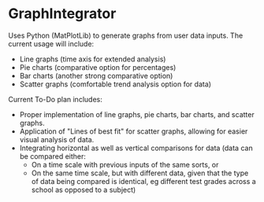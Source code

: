 # GraphIntegrator
Uses Python (MatPlotLib) to generate graphs from user data inputs. The current usage will include:
- Line graphs (time axis for extended analysis)
- Pie charts (comparative option for percentages)
- Bar charts (another strong comparative option)
- Scatter graphs (comfortable trend analysis option for data)

  
Current To-Do plan includes:
- Proper implementation of line graphs, pie charts, bar charts, and scatter graphs.
- Application of "Lines of best fit" for scatter graphs, allowing for easier visual analysis of data.
- Integrating horizontal as well as vertical comparisons for data (data can be compared either:
  - On a time scale with previous inputs of the same sorts, or
  - On the same time scale, but with different data, given that the type of data being compared is identical, eg different test grades across a school as opposed to a subject) 
